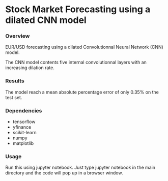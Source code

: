 # Stock Market Forecasting using a dilated CNN model

### Overview

EUR/USD forecasting using a dilated Convolutionnal Neural Network (CNN) model.

The CNN model contents five internal convolutionnal layers with an increasing dilation rate.

### Results

The model reach a mean absolute percentage error of only 0.35% on the test set.

### Dependencies

- tensorflow
- yfinance
- scikit-learn
- numpy
- matplotlib

### Usage

Run this using jupyter notebook. Just type jupyter notebook in the main directory and the code will pop up in a browser window.
